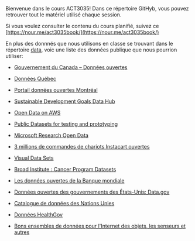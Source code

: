 
Bienvenue dans le cours ACT3035! Dans ce répertoire GitHyb, vous pouvez retrouver tout le matériel utilisé chaque session. 

Si vous voulez consulter le contenu du cours planifié, suivez ce [https://nour.me/act3035book/](https://nour.me/act3035book/)

En plus des donnnés que nous utilisons en classe se trouvant dans le répertoire [data](https://github.com/nmeraihi/ACT3035/tree/master/data), voic une liste des données publique que nous pourrion utiliser:


<ul>
<li>
<p><a href="https://ouvert.canada.ca/fr/donnees-ouvertes" rel="nofollow">Gouvernement du Canada – Données ouvertes</a></p>
</li>
<li>
<p><a href="https://www.donneesquebec.ca/fr/" rel="nofollow">
Données Québec</a></p>
</li>
<li>
<p><a href="http://donnees.ville.montreal.qc.ca/" rel="nofollow">
Portail données ouvertes Montréal</a></p>
</li>
<li>
<p><a href="https://www144.statcan.gc.ca/sdg-odd/index-eng.htm" rel="nofollow">Sustainable Development Goals Data Hub</a></p>
</li>
<li>
<p><a href="https://registry.opendata.aws/" rel="nofollow">Open Data on AWS</a></p>
</li>
<li>
<p><a href="https://docs.microsoft.com/en-us/azure/sql-database/sql-database-public-data-sets" rel="nofollow">Public Datasets for testing and prototyping</a></p>
</li>
<li>
<p><a href="https://msropendata.com/" rel="nofollow">Microsoft Research Open Data</a></p>
</li>
<li>
<p><a href="https://www.instacart.com/datasets/grocery-shopping-2017" rel="nofollow">3 millions de commandes de chariots Instacart ouvertes</a></p>
</li>
<li>
<p><a href="https://www.visualdata.io/" rel="nofollow">Visual Data Sets</a></p>
</li>
<li>
<p><a href="http://portals.broadinstitute.org/cgi-bin/cancer/datasets.cgi" rel="nofollow">Broad Institute : Cancer Program Datasets</a></p>
</li>
<li>
<p><a href="https://donnees.banquemondiale.org/" rel="nofollow">Les données ouvertes de la Banque mondiale</a></p>
</li>
<li>
<p><a href="https://www.data.gov/" rel="nofollow">Données ouvertes des gouvernements des États-Unis: Data.gov</a></p>
</li>
<li>
<p><a href="https://undatacatalog.org/home" rel="nofollow">Catalogue de données des Nations Unies</a></p>
</li>
<li>
<p><a href="https://healthdata.gov/" rel="nofollow">Données HealthGov</a></p>
</li>
<li>
<p><a href="https://www.datasciencecentral.com/profiles/blogs/great-sensor-datasets-to-prepare-your-next-career-move-in-iot-int" rel="nofollow">Bons ensembles de données pour l'Internet des objets, les senseurs et autres</a></p>
</li>
</ul>